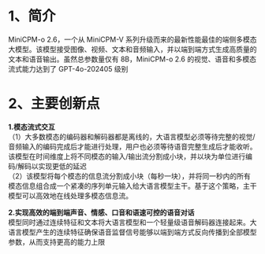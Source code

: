 # 1、简介
  MiniCPM-o 2.6，一个从 MiniCPM-V 系列升级而来的最新性能最佳的端侧多模态大模型。该模型接受图像、视频、文本和音频输入，并以端到端方式生成高质量的文本和语音输出。虽然总参数量仅有 8B，MiniCPM-o 2.6 的视觉、语音和多模态流式能力达到了 GPT-4o-202405 级别

# 2、主要创新点
**1.模态流式交互**  
（1）大多数模态的编码器和解码器都是离线的，大语言模型必须等待完整的视觉/音频输入的编码完成后才能进行处理，用户也必须等待语音完整生成后才能收听。该模型在时间维度上将不同模态的输入/输出流分割成小块，并以块为单位进行编码/解码以实现更低的延迟  
（2）该模型将每个模态的信息流分割成小块（每秒一块），并将同一秒内的所有模态信息组合成一个紧凑的序列单元输入给大语言模型主干。基于这个策略，主干模型可以高效地在线处理多模态信息流。  

**2.实现高效的端到端声音、情感、口音和语速可控的语音对话**  
  模型同时通过连续特征和文本将大语言模型和一个轻量级语音解码器连接起来。大语言模型产生的连续特征确保语音监督信号能够以端到端方式反向传播到全部模型参数，从而支持更高的能力上限
